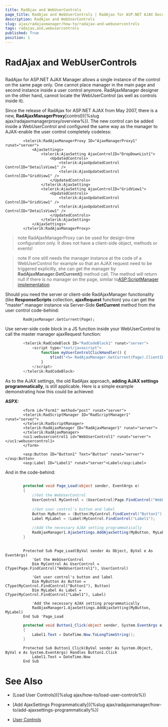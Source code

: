 ```yaml
---
title: RadAjax and WebUserControls
page_title: RadAjax and WebUserControls | RadAjax for ASP.NET AJAX Documentation
description: RadAjax and WebUserControls
slug: ajax/radajaxmanager/how-to/radajax-and-webusercontrols
tags: radajax,and,webusercontrols
published: True
position: 1
---
```


# RadAjax and WebUserControls



## 

RadAjax for ASP.NET AJAX Manager allows a single instance of the control on the same page only. One cannot place manager in the main page and second instance inside a user control anymore. RadAjaxManager designer on the other hand, cannot locate the WebUserControl (as well as controls inside it).

Since the release of RadAjax for ASP.NET AJAX from May 2007, there is a new, **RadAjaxManagerProxy**[control]({%slug ajax/radajaxmanagerproxy/overview%}). The new control can be added inside a WebUserControl and configured the same way as the manager to AJAX-enable the user control completely codeless:

````ASPNET
	    <telerik:RadAjaxManagerProxy ID="AjaxManagerProxy1" runat="server">
	        <AjaxSettings>
	            <telerik:AjaxSetting AjaxControlID="DropDownList1">
	                <UpdatedControls>
	                    <telerik:AjaxUpdatedControl ControlID="DetailsView1" />
	                    <telerik:AjaxUpdatedControl ControlID="GridView1" />
	                </UpdatedControls>
	            </telerik:AjaxSetting>
	            <telerik:AjaxSetting AjaxControlID="GridView1">
	                <UpdatedControls>
	                    <telerik:AjaxUpdatedControl ControlID="GridView1" />
	                    <telerik:AjaxUpdatedControl ControlID="DetailsView1" />
	                </UpdatedControls>
	            </telerik:AjaxSetting>
	        </AjaxSettings>
	    </telerik:RadAjaxManagerProxy>
````



>note RadAjaxManagerProxy can be used for design-time configuration only. It does not have a client-side object, methods or events!
>


>note If one still needs the manager instance at the code of a WebUserControl for example so that an AJAX request need to be triggered explicitly, she can get the manager by **RadAjaxManager.GetCurrent()** method call. The method will return null if there is no manager on the page, similar to[ASP:ScriptManager implementation](http://msdn.microsoft.com/en-us/magazine/cc163354.aspx).
>


Should you need the server or client-side RadAjaxManager functionality (like **ResponseScripts** collection, **ajaxRequest** function) you can get the "master" manager instance via Server-Side **GetCurrent** method from the user control code-behind:

````ASPNET
	    RadAjaxManager.GetCurrent(Page);
````



Use server-side code block in a JS function inside your WebUserControl to call the master manager ajaxRequest function:

````JavaScript
	    <telerik:RadCodeBlock ID="RadCodeBlock1" runat="server">
	        <script type="text/javascript">
	            function myUserControlClickHandler() {
	                $find("<%= RadAjaxManager.GetCurrent(Page).ClientID %>").ajaxRequest("content");
	            }
	        </script>
	    </telerik:RadCodeBlock>
````



As to the AJAX settings, the old RadAjax approach, **adding AJAX settings programmatically**, is still applicable. Here is a simple example demonstrating how this could be achieved:

**ASPX:**

````ASPNET
	    <form id="Form1" method="post" runat="server">
	    <telerik:RadScriptManager ID="RadScriptManager1" runat="server">
	    </telerik:RadScriptManager>
	    <telerik:RadAjaxManager ID="RadAjaxManager1" runat="server">
	    </telerik:RadAjaxManager>
	    <uc1:webusercontrol1 id="WebUserControl1" runat="server"></uc1:webusercontrol1>
	    </form>
````



````ASPNET
	    <asp:Button ID="Button1" Text="Button" runat="server"></asp:Button>
	    <asp:Label ID="Label1" runat="server">Label</asp:Label>
````



And in the code-behind:



````C#
	
	    protected void Page_Load(object sender, EventArgs e)
	    {
	        //Get the WebUserControl
	        UserControl MyControl = (UserControl)Page.FindControl("WebUserControl1");
	
	        //Get user control's button and label
	        Button MyButton = (Button)MyControl.FindControl("Button1");
	        Label MyLabel = (Label)MyControl.FindControl("Label1");
	
	        //Add the necessary AJAX setting programmatically
	        RadAjaxManager1.AjaxSettings.AddAjaxSetting(MyButton, MyLabel);
	    }
				
````
````VB.NET
	    Protected Sub Page_Load(ByVal sender As Object, ByVal e As EventArgs)
	        'Get the WebUserControl
	        Dim MyControl As UserControl = CType(Page.FindControl("WebUserControl1"), UserControl)
	
	        'Get user control's button and label
	        Dim MyButton As Button = CType(MyControl.FindControl("Button1"), Button)
	        Dim MyLabel As Label = CType(MyControl.FindControl("Label1"), Label)
	
	        'Add the necessary AJAX setting programmatically
	        RadAjaxManager1.AjaxSettings.AddAjaxSetting(MyButton, MyLabel)
	    End Sub 'Page_Load  
````




````C#
	    protected void Button1_Click(object sender, System.EventArgs e)
	    {
	        Label1.Text = DateTime.Now.ToLongTimeString();
	    }
````
````VB.NET
	    Protected Sub Button1_Click(ByVal sender As System.Object, ByVal e As System.EventArgs) Handles Button1.Click
	        Label1.Text = DateTime.Now
	    End Sub
````


# See Also

 * [Load User Controls]({%slug ajax/how-to/load-user-controls%})

 * [Add AjaxSettings Programmatically]({%slug ajax/radajaxmanager/how-to/add-ajaxsettings-programmatically%})

 * [User Controls](http://demos.telerik.com/aspnet-ajax/Ajax/Examples/Manager/UserControl/DefaultCS.aspx)
